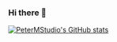 ### Hi there 👋
[![PeterMStudio's GitHub stats](https://github-readme-stats.vercel.app/api?username=PeterMStudio)](https://github.com/anuraghazra/github-readme-stats)
